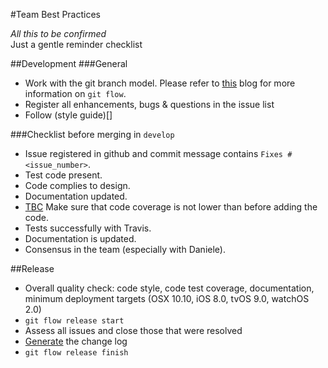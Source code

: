 #Team Best Practices

*All this to be confirmed*
<br>
Just a gentle reminder checklist

##Development
###General
- Work with the git branch model. Please refer to [this](http://jeffkreeftmeijer.com/2010/why-arent-you-using-git-flow/) blog for more information on `git flow`.
- Register all enhancements, bugs & questions in the issue list
- Follow (style guide)[]

###Checklist before merging in `develop`
- Issue registered in github and commit message contains `Fixes #<issue_number>`.
- Test code present.
- Code complies to design.
- Documentation updated.
- [TBC](https://github.com/malcommac/SwiftDate/issues/134) Make sure that code coverage is not lower than before adding the code.
- Tests successfully with Travis.
- Documentation is updated.
- Consensus in the team (especially with Daniele).

##Release
- Overall quality check: code style, code test coverage, documentation, minimum deployment targets (OSX 10.10, iOS 8.0, tvOS 9.0, watchOS 2.0)
- `git flow release start`
- Assess all issues and close those that were resolved
- [Generate](https://github.com/skywinder/Github-Changelog-Generator) the change log
- `git flow release finish`
